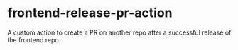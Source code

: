 # frontend-release-pr-action
A custom action to create a PR on another repo after a successful release of the frontend repo
